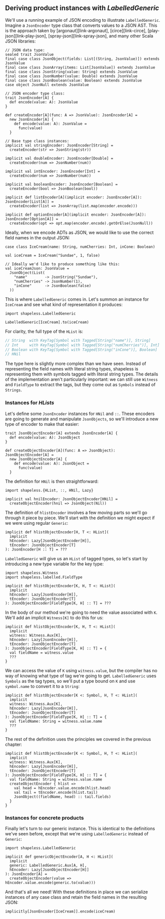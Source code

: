 ## Deriving product instances with *LabelledGeneric*

We'll use a running example of JSON encoding to illustrate `LabelledGeneric`.
Imagine a `JsonEncoder` type class that converts values to a JSON AST.
This is the approach taken by [argonaut][link-argonaut], [circe][link-circe],
[play-json][link-play-json], [spray-json][link-spray-json],
and many other Scala JSON libraries:

```tut:book:silent
// JSON data type:
sealed trait JsonValue
final case class JsonObject(fields: List[(String, JsonValue)]) extends JsonValue
final case class JsonArray(items: List[JsonValue]) extends JsonValue
final case class JsonString(value: String) extends JsonValue
final case class JsonNumber(value: Double) extends JsonValue
final case class JsonBoolean(value: Boolean) extends JsonValue
case object JsonNull extends JsonValue

// JSON encoder type class:
trait JsonEncoder[A] {
  def encode(value: A): JsonValue
}

def createEncoder[A](func: A => JsonValue): JsonEncoder[A] =
  new JsonEncoder[A] {
    def encode(value: A): JsonValue =
      func(value)
  }

// Base type class instances:
implicit val stringEncoder: JsonEncoder[String] =
  createEncoder(str => JsonString(str))

implicit val doubleEncoder: JsonEncoder[Double] =
  createEncoder(num => JsonNumber(num))

implicit val intEncoder: JsonEncoder[Int] =
  createEncoder(num => JsonNumber(num))

implicit val booleanEncoder: JsonEncoder[Boolean] =
  createEncoder(bool => JsonBoolean(bool))

implicit def listEncoder[A](implicit encoder: JsonEncoder[A]): JsonEncoder[List[A]] =
  createEncoder(list => JsonArray(list.map(encoder.encode)))

implicit def optionEncoder[A](implicit encoder: JsonEncoder[A]): JsonEncoder[Option[A]] =
  createEncoder(opt => opt.map(encoder.encode).getOrElse(JsonNull))
```

Ideally, when we encode ADTs as JSON,
we would like to use the correct field names in the output JSON:

```tut:book:silent
case class IceCream(name: String, numCherries: Int, inCone: Boolean)

val iceCream = IceCream("Sundae", 1, false)

// Ideally we'd like to produce something like this:
val iceCreamJson: JsonValue =
  JsonObject(List(
    "name"        -> JsonString("Sundae"),
    "numCherries" -> JsonNumber(1),
    "inCone"      -> JsonBoolean(false)
  ))
```

This is where `LabelledGeneric` comes in.
Let's summon an instance for `IceCream`
and see what kind of representation it produces:

```tut:book:silent
import shapeless.LabelledGeneric
```

```tut:book
LabelledGeneric[IceCream].to(iceCream)
```

For clarity, the full type of the `HList` is:

```scala
// String  with KeyTag[Symbol with Tagged[String("name")], String]     ::
// Int     with KeyTag[Symbol with Tagged[String("numCherries")], Int] ::
// Boolean with KeyTag[Symbol with Tagged[String("inCone")], Boolean]  ::
// HNil
```

The type here is slightly more complex than we have seen.
Instead of representing the field names with literal string types,
shapeless is representing them with symbols tagged with literal string types.
The details of the implementation aren't particularly important:
we can still use `Witness` and `FieldType` to extract the tags,
but they come out as `Symbols` instead of `Strings`.

### Instances for *HLists*

Let's define some `JsonEncoder` instances for `HNil` and `::`.
These encoders are going to generate and manipulate `JsonObjects`,
so we'll introduce a new type of encoder to make that easier:

```tut:book:silent
trait JsonObjectEncoder[A] extends JsonEncoder[A] {
  def encode(value: A): JsonObject
}

def createObjectEncoder[A](func: A => JsonObject): JsonObjectEncoder[A] =
  new JsonObjectEncoder[A] {
    def encode(value: A): JsonObject =
      func(value)
  }
```

The definition for `HNil` is then straightforward:

```tut:book:silent
import shapeless.{HList, ::, HNil, Lazy}

implicit val hnilEncoder: JsonObjectEncoder[HNil] =
  createObjectEncoder(hnil => JsonObject(Nil))
```

The definition of `hlistEncoder` involves a few moving parts
so we'll go through it piece by piece.
We'll start with the definition we might expect
if we were using regular `Generic`:

```tut:book:silent
implicit def hlistObjectEncoder[H, T <: HList](
  implicit
  hEncoder: Lazy[JsonObjectEncoder[H]],
  tEncoder: JsonObjectEncoder[T]
): JsonEncoder[H :: T] = ???
```

`LabelledGeneric` will give us an `HList` of tagged types,
so let's start by introducing a new type variable for the key type:

```tut:book:silent
import shapeless.Witness
import shapeless.labelled.FieldType

implicit def hlistObjectEncoder[K, H, T <: HList](
  implicit
  hEncoder: Lazy[JsonEncoder[H]],
  tEncoder: JsonObjectEncoder[T]
): JsonObjectEncoder[FieldType[K, H] :: T] = ???
```

In the body of our method
we're going to need the value associated with `K`.
We'll add an implicit `Witness[K]` to do this for us:

```tut:book:silent
implicit def hlistObjectEncoder[K, H, T <: HList](
  implicit
  witness: Witness.Aux[K],
  hEncoder: Lazy[JsonEncoder[H]],
  tEncoder: JsonObjectEncoder[T]
): JsonObjectEncoder[FieldType[K, H] :: T] = {
  val fieldName = witness.value
  ???
}
```

We can access the value of `K` using `witness.value`,
but the compiler has no way of knowing
what type of tag we're going to get.
`LabelledGeneric` uses `Symbols` as the tag types,
so we'll put a type bound on `K`
and use `symbol.name` to convert it to a `String`:

```tut:book:silent
implicit def hlistObjectEncoder[K <: Symbol, H, T <: HList](
  implicit
  witness: Witness.Aux[K],
  hEncoder: Lazy[JsonEncoder[H]],
  tEncoder: JsonObjectEncoder[T]
): JsonObjectEncoder[FieldType[K, H] :: T] = {
  val fieldName: String = witness.value.name
  ???
}
```

The rest of the definition uses
the principles we covered in the previous chapter:

```tut:book:silent
implicit def hlistObjectEncoder[K <: Symbol, H, T <: HList](
  implicit
  witness: Witness.Aux[K],
  hEncoder: Lazy[JsonEncoder[H]],
  tEncoder: JsonObjectEncoder[T]
): JsonObjectEncoder[FieldType[K, H] :: T] = {
  val fieldName: String = witness.value.name
  createObjectEncoder { hlist =>
    val head = hEncoder.value.encode(hlist.head)
    val tail = tEncoder.encode(hlist.tail)
    JsonObject((fieldName, head) :: tail.fields)
  }
}
```

### Instances for concrete products

Finally let's turn to our generic instance.
This is identical to the definitions we've seen before,
except that we're using `LabelledGeneric` instead of `Generic`:

```tut:book:silent
import shapeless.LabelledGeneric

implicit def genericObjectEncoder[A, H <: HList](
  implicit
  generic: LabelledGeneric.Aux[A, H],
  hEncoder: Lazy[JsonObjectEncoder[H]]
): JsonEncoder[A] =
  createObjectEncoder(value => hEncoder.value.encode(generic.to(value)))
```

And that's all we need!
With these definitions in place
we can serialize instances of any case class
and retain the field names in the resulting JSON:

```tut:book
implicitly[JsonEncoder[IceCream]].encode(iceCream)
```
